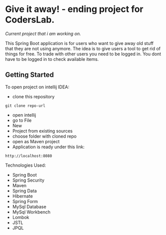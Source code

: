 # Give it away! - ending project for CodersLab.
_Current project that i am working on._

This Spring Boot application is for users who want to give away old stuff that they are not using anymore. The idea is to give users a tool to get rid of things for free. To trade with other users you need to be logged in. You dont have to be logged in to check available items.

## Getting Started


To open project on intellij IDEA:


* clone this repository
```
git clone repo-url
```
* open intellij
* go to File
* New
* Project from existing sources
* choose folder with cloned repo
* open as Maven project
* Application is ready under this link:
```
http://localhost:8080
```

Technologies Used:

* Spring Boot
* Spring Security
* Maven
* Spring Data
* Hibernate
* Spring Form
* MySql Database
* MySql Workbench
* Lombok
* JSTL
* JPQL
